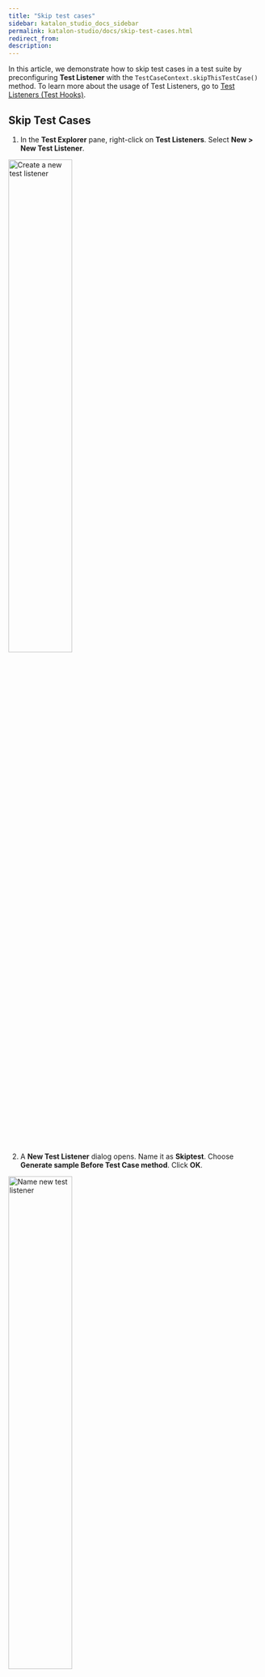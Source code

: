 ```yaml
---
title: "Skip test cases"
sidebar: katalon_studio_docs_sidebar
permalink: katalon-studio/docs/skip-test-cases.html
redirect_from:
description:
---
```


In this article, we demonstrate how to skip test cases in a test suite by preconfiguring **Test Listener** with the `TestCaseContext.skipThisTestCase()` method. To learn more about the usage of Test Listeners, go to [Test Listeners (Test Hooks)](https://docs.katalon.com/katalon-studio/docs/fixtures-listeners.html#test-listeners-test-hooks).

## Skip Test Cases

1. In the **Test Explorer** pane, right-click on **Test Listeners**. Select **New > New Test Listener**. 
   
<img src="https://github.com/katalon-studio/docs-images/raw/4edfbc46044bc17f1d039c925c34230ed76357e1/katalon-studio/docs/test-listeners-test-hooks/image2017-12-5-103A353A3.png" width="50%" alt="Create a new test listener">

2. A **New Test Listener** dialog opens. Name it as **Skiptest**. Choose **Generate sample Before Test Case method**. Click **OK**.

<img src="https://github.com/katalon-studio/docs-images/raw/master/katalon-studio/docs/skip-test-cases/KS-SKIP-Create-Skiptest-Listener.png" width="50%" alt="Name new test listener">

Katalon Studio generates a sample template with necessary annotations, libraries and supported functions as accordingly:

```groovy
import internal.GlobalVariable as GlobalVariable

import com.kms.katalon.core.annotation.BeforeTestCase
import com.kms.katalon.core.annotation.BeforeTestSuite
import com.kms.katalon.core.annotation.AfterTestCase
import com.kms.katalon.core.annotation.AfterTestSuite
import com.kms.katalon.core.context.TestCaseContext
import com.kms.katalon.core.context.TestSuiteContext

class Skiptest {
	/**
	 * Executes before every test case starts.
	 * @param testCaseContext related information of the executed test case.
	 */
	@BeforeTestCase
	def sampleBeforeTestCase(TestCaseContext testCaseContext) {
	println testCaseContext.getTestCaseId()
	println testCaseContext.getTestCaseVariables()
}
```


3. Use the `TestCaseContext.skipThisTestCase()` method to skip test cases. See also [skipThisTestCase()](https://docs.katalon.com/javadoc/com/kms/katalon/core/context/TestCaseContext.html#skipThisTestCase()).
   
Inside the **Skiptest** Listener, copy and paste the following code under the generated sample template.
   
```groovy

// To check for the desired condition and skip the test case if true.
if(inputyourconditionhere)
{   testCaseContext.skipThisTestCase()
}
```

4. Return to your test suite and run it. Check the results in the **Results** tab to see the final status of your tests.

> Note:
>
> Katalon Studio supports exporting test reports in **HTML**, **CSV**, **PDF** and **JUnit**. You can learn more about exporting reports here: [Generate reports](https://docs.katalon.com/katalon-studio/docs/test-suite-report.html#automatically-generate-reports).

## Example:

In this example, we want to skip the Test Case named: "Google" in a test suite.
We input the following sample code in the **Skiptest** Listener:

```groovy
class Skiptest {
	/**
	 * Executes before every test case starts.
	 * @param testCaseContext related information of the executed test case.
	 */
	@BeforeTestCase
	def sampleBeforeTestCase(TestCaseContext testCaseContext) {
    println testCaseContext.getTestCaseId()
	println testCaseContext.getTestCaseVariables()
	if ((testCaseContext.getTestCaseId()) == "Test Cases/Google") 
		{	testCaseContext.skipThisTestCase()
		}
}
```
Check the results after running the Test Suite. Katalon successfully skips the test case named: "Google".

<img src="https://github.com/katalon-studio/docs-images/raw/8dc7e1d66cd0fe2719aaeabc91d5040ede4bb2aa/katalon-studio/docs/skip-test-cases/KS-SKIP-Results-after-skipping-test-cases.png" width="70%" alt="Results after skipping test case">